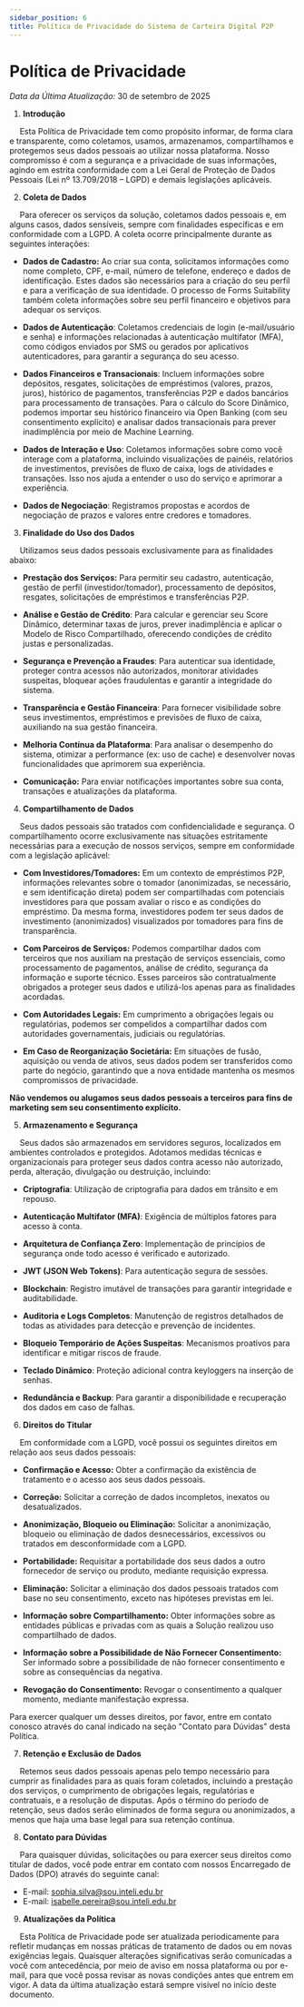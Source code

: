 ```yaml
---
sidebar_position: 6
title: Política de Privacidade do Sistema de Carteira Digital P2P
---
```


# Política de Privacidade
*Data da Última Atualização:* 30 de setembro de 2025

1. **Introdução**

&emsp; Esta Política de Privacidade tem como propósito informar, de forma clara e transparente, como coletamos, usamos, armazenamos, compartilhamos e protegemos seus dados pessoais ao utilizar nossa plataforma. Nosso compromisso é com a segurança e a privacidade de suas informações, agindo em estrita conformidade com a Lei Geral de Proteção de Dados Pessoais (Lei nº 13.709/2018 – LGPD) e demais legislações aplicáveis. 


2. **Coleta de Dados**

&emsp; Para oferecer os serviços da solução, coletamos dados pessoais e, em alguns casos, dados sensíveis, sempre com finalidades específicas e em conformidade com a LGPD. A coleta ocorre principalmente durante as seguintes interações:

- **Dados de Cadastro:** Ao criar sua conta, solicitamos informações como nome completo, CPF, e-mail, número de telefone, endereço e dados de identificação. Estes dados são necessários para a criação do seu perfil e para a verificação de sua identidade. O processo de Forms Suitability também coleta informações sobre seu perfil financeiro e objetivos para adequar os serviços.

- **Dados de Autenticação**: Coletamos credenciais de login (e-mail/usuário e senha) e informações relacionadas à autenticação multifator (MFA), como códigos enviados por SMS ou gerados por aplicativos autenticadores, para garantir a segurança do seu acesso.

- **Dados Financeiros e Transacionais**: Incluem informações sobre depósitos, resgates, solicitações de empréstimos (valores, prazos, juros), histórico de pagamentos, transferências P2P e dados bancários para processamento de transações. Para o cálculo do Score Dinâmico, podemos importar seu histórico financeiro via Open Banking (com seu consentimento explícito) e analisar dados transacionais para prever inadimplência por meio de Machine Learning.

- **Dados de Interação e Uso**: Coletamos informações sobre como você interage com a plataforma, incluindo visualizações de painéis, relatórios de investimentos, previsões de fluxo de caixa, logs de atividades e transações. Isso nos ajuda a entender o uso do serviço e aprimorar a experiência.

- **Dados de Negociação**: Registramos propostas e acordos de negociação de prazos e valores entre credores e tomadores.

3. **Finalidade do Uso dos Dados**

&emsp; Utilizamos seus dados pessoais exclusivamente para as finalidades abaixo:

- **Prestação dos Serviços:** Para permitir seu cadastro, autenticação, gestão de perfil (investidor/tomador), processamento de depósitos, resgates, solicitações de empréstimos e transferências P2P.

- **Análise e Gestão de Crédito**: Para calcular e gerenciar seu Score Dinâmico, determinar taxas de juros, prever inadimplência e aplicar o Modelo de Risco Compartilhado, oferecendo condições de crédito justas e personalizadas.

- **Segurança e Prevenção a Fraudes**: Para autenticar sua identidade, proteger contra acessos não autorizados, monitorar atividades suspeitas, bloquear ações fraudulentas e garantir a integridade do sistema.

- **Transparência e Gestão Financeira**: Para fornecer visibilidade sobre seus investimentos, empréstimos e previsões de fluxo de caixa, auxiliando na sua gestão financeira.

- **Melhoria Contínua da Plataforma**: Para analisar o desempenho do sistema, otimizar a performance (ex: uso de cache) e desenvolver novas funcionalidades que aprimorem sua experiência.
    
- **Comunicação:** Para enviar notificações importantes sobre sua conta, transações e atualizações da plataforma.

4. **Compartilhamento de Dados**

&emsp; Seus dados pessoais são tratados com confidencialidade e segurança. O compartilhamento ocorre exclusivamente nas situações estritamente necessárias para a execução de nossos serviços, sempre em conformidade com a legislação aplicável:

- **Com Investidores/Tomadores:** Em um contexto de empréstimos P2P, informações relevantes sobre o tomador (anonimizadas, se necessário, e sem identificação direta) podem ser compartilhadas com potenciais investidores para que possam avaliar o risco e as condições do empréstimo. Da mesma forma, investidores podem ter seus dados de investimento (anonimizados) visualizados por tomadores para fins de transparência.

- **Com Parceiros de Serviços:** Podemos compartilhar dados com terceiros que nos auxiliam na prestação de serviços essenciais, como processamento de pagamentos, análise de crédito, segurança da informação e suporte técnico. Esses parceiros são contratualmente obrigados a proteger seus dados e utilizá-los apenas para as finalidades acordadas.

- **Com Autoridades Legais:** Em cumprimento a obrigações legais ou regulatórias, podemos ser compelidos a compartilhar dados com autoridades governamentais, judiciais ou regulatórias.

- **Em Caso de Reorganização Societária:** Em situações de fusão, aquisição ou venda de ativos, seus dados podem ser transferidos como parte do negócio, garantindo que a nova entidade mantenha os mesmos compromissos de privacidade.

**Não vendemos ou alugamos seus dados pessoais a terceiros para fins de marketing sem seu consentimento explícito.**

5. **Armazenamento e Segurança**

&emsp; Seus dados são armazenados em servidores seguros, localizados em ambientes controlados e protegidos. Adotamos medidas técnicas e organizacionais para proteger seus dados contra acesso não autorizado, perda, alteração, divulgação ou destruição, incluindo:

- **Criptografia**: Utilização de criptografia para dados em trânsito e em repouso.

- **Autenticação Multifator (MFA)**: Exigência de múltiplos fatores para acesso à conta.

- **Arquitetura de Confiança Zero**: Implementação de princípios de segurança onde todo acesso é verificado e autorizado.

- **JWT (JSON Web Tokens)**: Para autenticação segura de sessões.

- **Blockchain**: Registro imutável de transações para garantir integridade e auditabilidade.

- **Auditoria e Logs Completos**: Manutenção de registros detalhados de todas as atividades para detecção e prevenção de incidentes.

- **Bloqueio Temporário de Ações Suspeitas**: Mecanismos proativos para identificar e mitigar riscos de fraude.

- **Teclado Dinâmico**: Proteção adicional contra keyloggers na inserção de senhas.

- **Redundância e Backup**: Para garantir a disponibilidade e recuperação dos dados em caso de falhas.

6. **Direitos do Titular**

&emsp; Em conformidade com a LGPD, você possui os seguintes direitos em relação aos seus dados pessoais:

- **Confirmação e Acesso:** Obter a confirmação da existência de tratamento e o acesso aos seus dados pessoais.
    
- **Correção:** Solicitar a correção de dados incompletos, inexatos ou desatualizados.

- **Anonimização, Bloqueio ou Eliminação:** Solicitar a anonimização, bloqueio ou eliminação de dados desnecessários, excessivos ou tratados em desconformidade com a LGPD.
    
- **Portabilidade:** Requisitar a portabilidade dos seus dados a outro fornecedor de serviço ou produto, mediante requisição expressa.
    
- **Eliminação:** Solicitar a eliminação dos dados pessoais tratados com base no seu consentimento, exceto nas hipóteses previstas em lei.

- **Informação sobre Compartilhamento:** Obter informações sobre as entidades públicas e privadas com as quais a Solução realizou uso compartilhado de dados.
    
- **Informação sobre a Possibilidade de Não Fornecer Consentimento:** Ser informado sobre a possibilidade de não fornecer consentimento e sobre as consequências da negativa.

- **Revogação do Consentimento:** Revogar o consentimento a qualquer momento, mediante manifestação expressa.

Para exercer qualquer um desses direitos, por favor, entre em contato conosco através do canal indicado na seção "Contato para Dúvidas" desta Política.


7. **Retenção e Exclusão de Dados**

&emsp; Retemos seus dados pessoais apenas pelo tempo necessário para cumprir as finalidades para as quais foram coletados, incluindo a prestação dos serviços, o cumprimento de obrigações legais, regulatórias e contratuais, e a resolução de disputas. Após o término do período de retenção, seus dados serão eliminados de forma segura ou anonimizados, a menos que haja uma base legal para sua retenção contínua.

8. **Contato para Dúvidas**

&emsp; Para quaisquer dúvidas, solicitações ou para exercer seus direitos como titular de dados, você pode entrar em contato com nossos Encarregado de Dados (DPO) através do seguinte canal: 

- E-mail: sophia.silva@sou.inteli.edu.br 
- E-mail: isabelle.pereira@sou.inteli.edu.br 

9. **Atualizações da Política**

&emsp; Esta Política de Privacidade pode ser atualizada periodicamente para refletir mudanças em nossas práticas de tratamento de dados ou em novas exigências legais. Quaisquer alterações significativas serão comunicadas a você com antecedência, por meio de aviso em nossa plataforma ou por e-mail, para que você possa revisar as novas condições antes que entrem em vigor. A data da última atualização estará sempre visível no início deste documento.